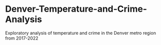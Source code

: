 # Denver-Temperature-and-Crime-Analysis
Exploratory analysis of temperature and crime in the Denver metro region from 2017-2022
